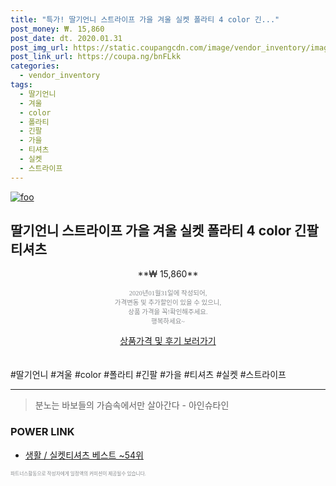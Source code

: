 ```yaml
--- 
title: "특가! 딸기언니 스트라이프 가을 겨울 실켓 폴라티 4 color 긴..." 
post_money: ₩. 15,860 
post_date: dt. 2020.01.31 
post_img_url: https://static.coupangcdn.com/image/vendor_inventory/images/2018/11/01/14/9/49905fad-e457-418e-96ec-08b7e261cbd0.jpg 
post_link_url: https://coupa.ng/bnFLkk 
categories: 
  - vendor_inventory 
tags: 
  - 딸기언니 
  - 겨울 
  - color 
  - 폴라티 
  - 긴팔 
  - 가을 
  - 티셔츠 
  - 실켓 
  - 스트라이프 
--- 
```

[![foo](https://static.coupangcdn.com/image/vendor_inventory/images/2018/11/01/14/9/49905fad-e457-418e-96ec-08b7e261cbd0.jpg)](https://coupa.ng/bnFLkk) 

## 딸기언니 스트라이프 가을 겨울 실켓 폴라티 4 color 긴팔 티셔츠 
<p style="text-align: center;">**₩ 15,860**</p> 
<p style="text-align: center;"><span style="color: #898c8f; font-family: Georgia,Times,serif; font-size: 0.75em;">2020년01월31일에 작성되어, <br>가격변동 및 추가할인이 있을 수 있으니,<br> 상품 가격을 꼭!확인해주세요.<br>행복하세요~</span> 
</p>	 
<div markdown="0" style="text-align: center;"><a href="https://coupa.ng/bnFLkk" class="btn btn--success">상품가격 및 후기 보러가기</a></div> 
<br><br> 
  #딸기언니 #겨울 #color #폴라티 #긴팔 #가을 #티셔츠 #실켓 #스트라이프 
<hr> 

> 분노는 바보들의 가슴속에서만 살아간다 - 아인슈타인 


### POWER LINK

* <a href="https://blog.naver.com/santokki14/221790846209" target="_blank">생활 / 실켓티셔츠 베스트 ~54위</a>

<span style="color: #898c8f; font-family: Georgia,Times,serif; font-size: 0.55em;">파트너스활동으로 작성자에게 일정액의 커미션이 제공될수 있습니다.</span> 
